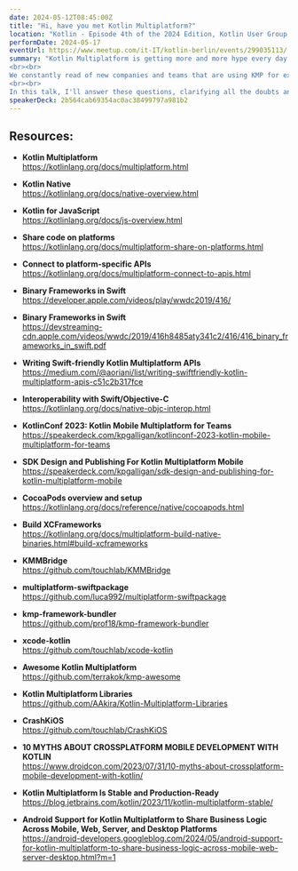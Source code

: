 ```yaml
---
date: 2024-05-12T08:45:00Z
title: "Hi, have you met Kotlin Multiplatform?"
location: "Kotlin - Episode 4th of the 2024 Edition, Kotlin User Group Berlin"
performDate: 2024-05-17
eventUrl: https://www.meetup.com/it-IT/kotlin-berlin/events/299035113/
summary: "Kotlin Multiplatform is getting more and more hype every day. It started as an experimental technology, then alpha, beta, and now it's finally stable.
<br><br>
We constantly read of new companies and teams that are using KMP for experiments and production projects alike. And we're left wondering: why pick KMP over any other cross-platform solution? How to approach it? And, most importantly, is it possible to start using it in existing projects?
<br><br>
In this talk, I'll answer these questions, clarifying all the doubts and making you ready to use and love Kotlin Multiplatform."
speakerDeck: 2b564cab69354ac0ac38499797a981b2
---
```



## Resources: 

- **Kotlin Multiplatform**\
    https://kotlinlang.org/docs/multiplatform.html

- **Kotlin Native**\
    https://kotlinlang.org/docs/native-overview.html

- **Kotlin for JavaScript**\
    https://kotlinlang.org/docs/js-overview.html

- **Share code on platforms**\
    https://kotlinlang.org/docs/multiplatform-share-on-platforms.html

- **Connect to platform-specific APIs**\
    https://kotlinlang.org/docs/multiplatform-connect-to-apis.html

- **Binary Frameworks in Swift**\
    https://developer.apple.com/videos/play/wwdc2019/416/

- **Binary Frameworks in Swift**\
    https://devstreaming-cdn.apple.com/videos/wwdc/2019/416h8485aty341c2/416/416_binary_frameworks_in_swift.pdf

- **Writing Swift-friendly Kotlin Multiplatform APIs**\
    https://medium.com/@aoriani/list/writing-swiftfriendly-kotlin-multiplatform-apis-c51c2b317fce

- **Interoperability with Swift/Objective-C**\
    https://kotlinlang.org/docs/native-objc-interop.html

- **KotlinConf 2023: Kotlin Mobile Multiplatform for Teams**\
    https://speakerdeck.com/kpgalligan/kotlinconf-2023-kotlin-mobile-multiplatform-for-teams

- **SDK Design and Publishing For Kotlin Multiplatform Mobile**\
    https://speakerdeck.com/kpgalligan/sdk-design-and-publishing-for-kotlin-multiplatform-mobile

- **CocoaPods overview and setup**\
   https://kotlinlang.org/docs/reference/native/cocoapods.html

- **Build XCFrameworks**\
    https://kotlinlang.org/docs/multiplatform-build-native-binaries.html#build-xcframeworks

- **KMMBridge**\
    https://github.com/touchlab/KMMBridge

- **multiplatform-swiftpackage**\
    https://github.com/luca992/multiplatform-swiftpackage  

- **kmp-framework-bundler**\
    https://github.com/prof18/kmp-framework-bundler

- **xcode-kotlin**\
    https://github.com/touchlab/xcode-kotlin

- **Awesome Kotlin Multiplatform**\
    https://github.com/terrakok/kmp-awesome

- **Kotlin Multiplatform Libraries**\
    https://github.com/AAkira/Kotlin-Multiplatform-Libraries

- **CrashKiOS**\
    https://github.com/touchlab/CrashKiOS

- **10 MYTHS ABOUT CROSSPLATFORM MOBILE DEVELOPMENT WITH KOTLIN**\
    https://www.droidcon.com/2023/07/31/10-myths-about-crossplatform-mobile-development-with-kotlin/

- **Kotlin Multiplatform Is Stable and Production-Ready**\
    https://blog.jetbrains.com/kotlin/2023/11/kotlin-multiplatform-stable/

- **Android Support for Kotlin Multiplatform to Share Business Logic Across Mobile, Web, Server, and Desktop Platforms**\
    https://android-developers.googleblog.com/2024/05/android-support-for-kotlin-multiplatform-to-share-business-logic-across-mobile-web-server-desktop.html?m=1